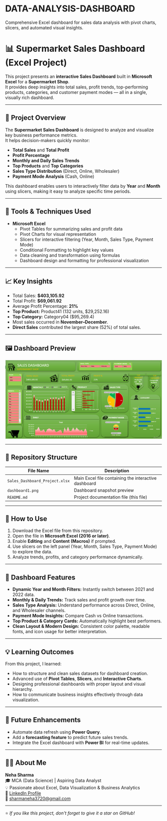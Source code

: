 # DATA-ANALYSIS-DASHBOARD
Comprehensive Excel dashboard for sales data analysis with pivot charts, slicers, and automated visual insights.
# 📊 Supermarket Sales Dashboard (Excel Project)

This project presents an **interactive Sales Dashboard** built in **Microsoft Excel** for a **Supermarket Shop**.  
It provides deep insights into total sales, profit trends, top-performing products, categories, and customer payment modes — all in a single, visually rich dashboard.

---

## 🧠 Project Overview
The **Supermarket Sales Dashboard** is designed to analyze and visualize key business performance metrics.  
It helps decision-makers quickly monitor:
- **Total Sales** and **Total Profit**
- **Profit Percentage**
- **Monthly and Daily Sales Trends**
- **Top Products** and **Top Categories**
- **Sales Type Distribution** (Direct, Online, Wholesaler)
- **Payment Mode Analysis** (Cash, Online)

This dashboard enables users to interactively filter data by **Year** and **Month** using slicers, making it easy to analyze specific time periods.

---

## 🧰 Tools & Techniques Used
- **Microsoft Excel**
  - Pivot Tables for summarizing sales and profit data
  - Pivot Charts for visual representation
  - Slicers for interactive filtering (Year, Month, Sales Type, Payment Mode)
  - Conditional Formatting to highlight key values
  - Data cleaning and transformation using formulas
  - Dashboard design and formatting for professional visualization

---

## 📈 Key Insights
- Total Sales: **$403,105.92**
- Total Profit: **$69,061.92**
- Average Profit Percentage: **21%**
- **Top Product:** Product41 (132 units, $29,252.16)
- **Top Category:** Category04 ($95,269.4)
- Most sales occurred in **November–December**.
- **Direct Sales** contributed the largest share (52%) of total sales.

---

## 🖼️ Dashboard Preview
![Sales Dashboard Preview](dashboard1.png)

---

## 📂 Repository Structure

| File Name | Description |
|------------|-------------|
| `Sales_Dashboard_Project.xlsx` | Main Excel file containing the interactive dashboard |
| `dashboard1.png` | Dashboard snapshot preview |
| `README.md` | Project documentation file (this file) |

---

## 🚀 How to Use
1. Download the Excel file from this repository.  
2. Open the file in **Microsoft Excel (2016 or later)**.  
3. Enable **Editing** and **Content (Macros)** if prompted.  
4. Use slicers on the left panel (Year, Month, Sales Type, Payment Mode) to explore the data.  
5. Analyze trends, profits, and category performance dynamically.

---

## 🎨 Dashboard Features
- **Dynamic Year and Month Filters:** Instantly switch between 2021 and 2022 data.
- **Monthly & Daily Trends:** Track sales and profit growth over time.
- **Sales Type Analysis:** Understand performance across Direct, Online, and Wholesaler channels.
- **Payment Mode Insights:** Compare Cash vs Online transactions.
- **Top Product & Category Cards:** Automatically highlight best performers.
- **Clean Layout & Modern Design:** Consistent color palette, readable fonts, and icon usage for better interpretation.

---

## 💡 Learning Outcomes
From this project, I learned:
- How to structure and clean sales datasets for dashboard creation.
- Advanced use of **Pivot Tables**, **Slicers**, and **Interactive Charts**.
- Designing professional dashboards with proper layout and visual hierarchy.
- How to communicate business insights effectively through data visualization.

---

## 🔮 Future Enhancements
- Automate data refresh using **Power Query**.
- Add a **forecasting feature** to predict future sales trends.
- Integrate the Excel dashboard with **Power BI** for real-time updates.

---

## 👩‍💻 About Me
**Neha Sharma**  
🎓 MCA (Data Science) | Aspiring Data Analyst  
💡 Passionate about Excel, Data Visualization & Business Analytics  
🔗 [LinkedIn Profile](https://www.linkedin.com/in/neha-s-02a7ba285?utm_source=share&utm_campaign=share_via&utm_content=profile&utm_medium=android_app)  
📧 sharmaneha3720@gmail.com

---

⭐ *If you like this project, don't forget to give it a star on GitHub!*
